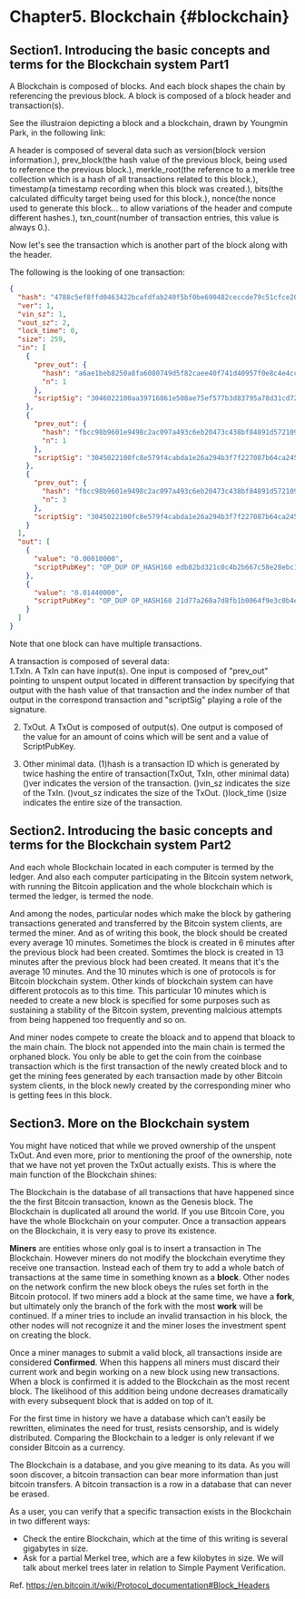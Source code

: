 # Chapter5. Blockchain {#blockchain}

## Section1. Introducing the basic concepts and terms for the Blockchain system Part1 

A Blockchain is composed of blocks. And each block shapes the chain by referencing the previous block. A block is composed of a block header and transaction(s). 

See the illustraion depicting a block and a blockchain, drawn by Youngmin Park, in the following link:


A header is composed of several data such as version(block version information.), prev_block(the hash value of the previous block, being used to reference the previous block.), merkle_root(the reference to a merkle tree collection which is a hash of all transactions related to this block.), timestamp(a timestamp recording when this block was created.), bits(the calculated difficulty target being used for this block.), nonce(the nonce used to generate this block… to allow variations of the header and compute different hashes.), txn_count(number of transaction entries, this value is always 0.).


Now let's see the transaction which is another part of the block along with the header.

The following is the looking of one transaction:  
```json
{
  "hash": "4788c5ef8ffd0463422bcafdfab240f5bf0be690482ceccde79c51cfce209edd",
  "ver": 1,
  "vin_sz": 1,
  "vout_sz": 2,
  "lock_time": 0,
  "size": 259,
  "in": [
    {
      "prev_out": {
        "hash": "a6ae1beb8250a8fa6080749d5f82caee40f741d40957f0e8c4e4cc88830672ad",
        "n": 1
      },
      "scriptSig": "3046022100aa39716861e508ae75ef577b3d83795a78d31cd72af0310b12ef8084cc16c9b8022100da72f62cdbd1b8d41cb4f8090e8c3b2929714279b3570962351dfbb739c2724601 0485c05717a0d35b2931c1395e9dcfffed3e67decff429477c48f6352da314c109ce0074bd1b991dd462ba16dbe9e4227193d35cc9342ea67f1b481054e345eef0"
    },
	{
      "prev_out": {
        "hash": "fbcc98b9601e9498c2ac097a493c6eb20473c438bf84891d572109335792198d",
        "n": 1
      },
      "scriptSig": "3045022100fc8e579f4cabda1e26a294b3f7f227087b64ca2451155b8747bd1f6c96780d6d022041912d38512030e1ec1d3df6b8d91d8b9aa4c564642fd7cafc48f97fd550100101 0482d593f88a39160eaed14470ee4dad283c29e88d9abb904f953115b1a93d6f3881d6f8c29c53ddb30b2d1c6b657068d60a93ed240d5efca247836f6395807bcd"
    },
	{
      "prev_out": {
        "hash": "fbcc98b9601e9498c2ac097a493c6eb20473c438bf84891d572109335792198d",
        "n": 3
      },
      "scriptSig": "3045022100fc8e579f4cabda1e26a294b3f7f227087b64ca2451155b8747bd1f6c96780d6d022041912d38512030e1ec1d3df6b8d91d8b9aa4c564642fd7cafc48f97fd550100101 0482d593f88a39160eaed14470ee4dad283c29e88d9abb904f953115b1a93d6f3881d6f8c29c53ddb30b2d1c6b657068d60a93ed240d5efca247836f6395807bcd"
    }
  ],
  "out": [
    {
      "value": "0.00010000",
      "scriptPubKey": "OP_DUP OP_HASH160 edb82bd321c0c4b2b667c58e28ebc113d9bb38cd OP_EQUALVERIFY OP_CHECKSIG"
    },
    {
      "value": "0.01440000",
      "scriptPubKey": "OP_DUP OP_HASH160 21d77a260a7d8fb1b0064f9e3c0b4e46a44e8199 OP_EQUALVERIFY OP_CHECKSIG"
    }
  ]
}
```
Note that one block can have multiple transactions.

A transaction is composed of several data:  
1.TxIn.
A TxIn can have input(s). One input is composed of "prev_out" pointing to unspent output located in different transaction by specifying that output with the hash value of that transaction and the index number of that output in the correspond transaction and "scriptSig" playing a role of the signature. 

2. TxOut.
A TxOut is composed of output(s). One output is composed of the value for an amount of coins which will be sent and a value of ScriptPubKey.

3. Other minimal data.
(1)hash is a transaction ID which is generated by twice hashing the entire of transaction(TxOut, TxIn, other minimal data)
()ver indicates the version of the transaction.
()vin_sz indicates the size of the TxIn.
()vout_sz indicates the size of the TxOut.
()lock_time 
()size indicates the entire size of the transaction.


## Section2. Introducing the basic concepts and terms for the Blockchain system Part2

And each whole Blockchain located in each computer is termed by the ledger. And also each computer participating in the Bitcoin system network, with running the Bitcoin application and the whole blockchain which is termed the ledger, is termed the node.  

And among the nodes, particular nodes which make the block by gathering transactions generated and transferred by the Bitcoin system clients, are termed the miner. And as of writing this book, the block should be created every average 10 minutes. Sometimes the block is created in 6 minutes after the previous block had been created. Somtimes the block is created in 13 minutes after the previous block had been created. It means that it's the average 10 minutes. And the 10 minutes which is one of protocols is for Bitcoin blockchain system. Other kinds of blockchain system can have different protocols as to this time. This particular 10 minutes which is needed to create a new block is specified for some purposes such as sustaining a stability of the Bitcoin system, preventing malcious attempts from being happened too frequently and so on.  

And miner nodes compete to create the bloack and to append that bloack to the main chain. The block not appended into the main chain is termed the orphaned block. You only be able to get the coin from the coinbase transaction which is the first transaction of the newly created block and to get the mining fees generated by each transaction made by other Bitcoin system clients, in the block newly created by the corresponding miner who is getting fees in this block.


## Section3. More on the Blockchain system

You might have noticed that while we proved ownership of the unspent TxOut. And even more, prior to mentioning the proof of the ownership, note that we have not yet proven the TxOut actually exists. This is where the main function of the Blockchain shines:

The Blockchain is the database of all transactions that have happened since the the first Bitcoin transaction, known as the Genesis block. The Blockchain is duplicated all around the world. If you use Bitcoin Core, you have the whole Blockchain on your computer. Once a transaction appears on the Blockchain, it is very easy to prove its existence.

**Miners** are entities whose only goal is to insert a transaction in The Blockchain. However miners do not modify the blockchain everytime they receive one transaction. Instead each of them try to add a whole batch of transactions at the same time in something known as a **block**. Other nodes on the network confirm the new block obeys the rules set forth in the Bitcoin protocol. If two miners add a block at the same time, we have a **fork**, but ultimately only the branch of the fork with the most **work** will be continued. If a miner tries to include an invalid transaction in his block, the other nodes will not recognize it and the miner loses the investment spent on creating the block.

Once a miner manages to submit a valid block, all transactions inside are considered **Confirmed**. When this happens all miners must discard their current work and begin working on a new block using new transactions. When a block is confirmed it is added to the Blockchain as the most recent block. The likelihood of this addition being undone decreases dramatically with every subsequent block that is added on top of it.

For the first time in history we have a database which can’t easily be rewritten, eliminates the need for trust, resists censorship, and is widely distributed. Comparing the Blockchain to a ledger is only relevant if we consider Bitcoin as a currency.

The Blockchain is a database, and you give meaning to its data. As you will soon discover, a bitcoin transaction can bear more information than just bitcoin transfers. A bitcoin transaction is a row in a database that can never be erased.

As a user, you can verify that a specific transaction exists in the Blockchain in two different ways:

*   Check the entire Blockchain, which at the time of this writing is several gigabytes in size.
*   Ask for a partial Merkel tree, which are a few kilobytes in size. We will talk about merkel trees later in relation to Simple Payment Verification.


Ref.
https://en.bitcoin.it/wiki/Protocol_documentation#Block_Headers
